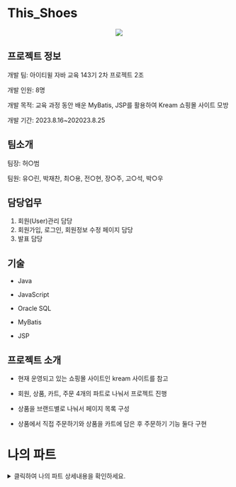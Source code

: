 #  This_Shoes

<p align="center">
  <img src="https://github.com/ykmr0331/myProject/assets/117189519/88aa1a69-1450-403f-82cf-6e5f05deb956">
</p>

## 프로젝트 정보

개발 팀: 아이티윌 자바 교육 143기 2차 프로젝트 2조

개발 인원: 8명 

개발 목적:  교육 과정 동안 배운 MyBatis, JSP를 활용하여 Kream 쇼핑몰 사이트 모방

개발 기간: 2023.8.16~202023.8.25

## 팀소개

팀장: 허○범

팀원: 유○린, 박재찬, 최○용, 전○현, 장○주, 고○석, 박○우


## 담당업무

1. 회원(User)관리 담당
2. 회원가입, 로그인, 회원정보 수정 페이지 담당
3. 발표 담당

## 기술

 
 - Java 

- JavaScript

- Oracle SQL

- MyBatis

- JSP

## 프로젝트 소개

- 현재 운영되고 있는  쇼핑몰 사이트인 kream 사이트를 참고

- 회원, 상품, 카트, 주문 4개의 파트로 나눠서 프로젝트 진행 

- 상품을 브랜드별로 나눠서 페이지 목록 구성

- 상품에서 직접 주문하기와 상품을 카트에 담은 후 주문하기 기능 둘다 구현


# 나의 파트


<details>
<summary>클릭하여 나의 파트 상세내용을 확인하세요.</summary>

## 1. 메인 페이지

![메인페이지](https://github.com/ykmr0331/myProject/assets/117189519/a6ed50bf-0bbd-4757-b5a7-9cfa3e031223)


- This Shoes 프로젝트의 메인 페이지
  
- 랜덤으로 브랜드별 상품 2개씩 보여줌

- jsp:include를 활용하여 각 페이지에 일관된 헤더와 사이드 메뉴 포함(유지보수성 향상)


## 2. 회원가입 페이지

![회원가입 페이지](https://github.com/ykmr0331/myProject/assets/117189519/95ccba91-8462-457b-b791-f3157c0b009d)


- This Shoes 프로젝트의 회원가입 페이지
  
- Javascript를 활용하여 유효성 감사 및 아이디 중복체크



## 3. 로그인 페이

![회원가입 페이지](https://github.com/ykmr0331/myProject/assets/117189519/95ccba91-8462-457b-b791-f3157c0b009d)


- This Shoes 프로젝트의 회원가입 페이지
  
- Javascript를 활용하여 유효성 감사 및 아이디 중복체크






</details>













  


